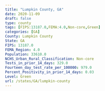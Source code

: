 ```yaml
---
title: "Lumpkin County, GA"
date: 2020-11-09
draft: false
type: county
tags: [FIPS:13187.0,FEMA:4.0,Non-core,Green]
categories: [GA]
County: Lumpkin County
State: GA
FIPS: 13187.0
FEMA_Region: 4.0
Population: 33610.0
NCHS_Urban_Rural_Classification: Non-core
Tests_in_prior_14_days: 329.0
Fourteen_day_test_rate_per_100000: 979.0
Percent_Positivity_in_prior_14_days: 0.03
Level: Green
url: /states/GA/lumpkin-county
---
```




